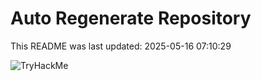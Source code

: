 # Auto Regenerate Repository

This README was last updated: 2025-05-16 07:10:29

 ![TryHackMe](https://tryhackme.com/badge/533634)
